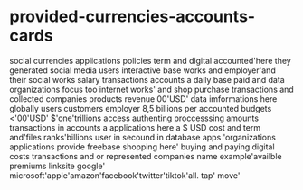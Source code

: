 # provided-currencies-accounts-cards
social currencies applications policies term and digital accounted'here they generated social media users interactive base works and employer'and their social works salary transactions accounts a daily base paid and data organizations focus too internet works' and shop purchase transactions and collected companies products revenue 00'USD' data imformations here globally users customers employer 8,5 billions per accounted budgets <'00'USD' $'one'trillions access authenting proccesssing amounts transactions in accounts a applications here  a $ USD cost and term and'files ranks'billions user in secound in database apps 'organizations applications provide freebase shopping here' buying and paying digital costs transactions and or represented companies name example'availble premiums linksite google' microsoft'apple'amazon'facebook'twitter'tiktok'all.  tap' move' 

